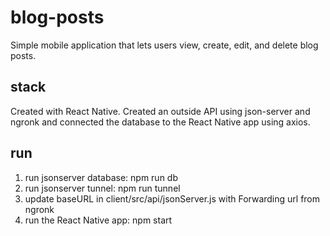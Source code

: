 # blog-posts

Simple mobile application that lets users view, create, edit, and delete blog posts.

## stack

Created with React Native. Created an outside API using json-server and ngronk and connected the database to the React Native app using axios.

## run

1. run jsonserver database: npm run db
2. run jsonserver tunnel: npm run tunnel
3. update baseURL in client/src/api/jsonServer.js with Forwarding url from ngronk
4. run the React Native app: npm start
